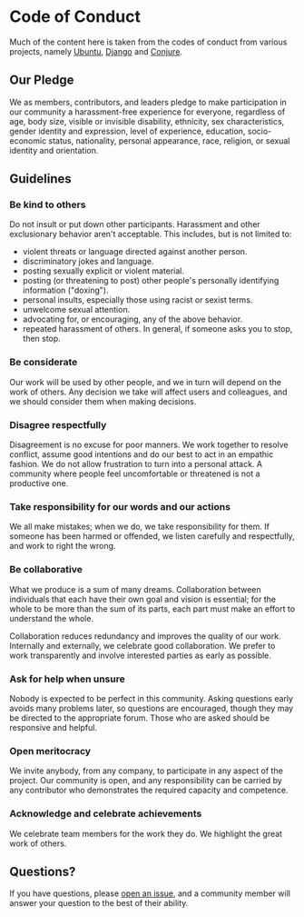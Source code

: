 # Code of Conduct

Much of the content here is taken from the codes of conduct from various projects, namely [Ubuntu](https://ubuntu.com/community/code-of-conduct), [Django](https://www.djangoproject.com/conduct/) and [Conjure](https://github.com/Olical/conjure/blob/master/.github/CODE_OF_CONDUCT.md).

## Our Pledge

We as members, contributors, and leaders pledge to make participation in our community a harassment-free experience for everyone, regardless of age, body size, visible or invisible disability, ethnicity, sex characteristics, gender identity and expression, level of experience, education, socio-economic status, nationality, personal appearance, race, religion, or sexual identity and orientation.

## Guidelines

### Be kind to others

Do not insult or put down other participants. Harassment and other exclusionary behavior aren't acceptable. This includes, but is not limited to:
* violent threats or language directed against another person.
* discriminatory jokes and language.
* posting sexually explicit or violent material.
* posting (or threatening to post) other people's personally identifying information ("doxing").
* personal insults, especially those using racist or sexist terms.
* unwelcome sexual attention.
* advocating for, or encouraging, any of the above behavior.
* repeated harassment of others. In general, if someone asks you to stop, then stop.

### Be considerate

Our work will be used by other people, and we in turn will depend on the work of others. Any decision we take will affect users and colleagues, and we should consider them when making decisions.

### Disagree respectfully

Disagreement is no excuse for poor manners. We work together to resolve conflict, assume good intentions and do our best to act in an empathic fashion. We do not allow frustration to turn into a personal attack. A community where people feel uncomfortable or threatened is not a productive one.

### Take responsibility for our words and our actions

We all make mistakes; when we do, we take responsibility for them. If someone has been harmed or offended, we listen carefully and respectfully, and work to right the wrong.

### Be collaborative

What we produce is a sum of many dreams. Collaboration between individuals that each have their own goal and vision is essential; for the whole to be more than the sum of its parts, each part must make an effort to understand the whole.

Collaboration reduces redundancy and improves the quality of our work. Internally and externally, we celebrate good collaboration. We prefer to work transparently and involve interested parties as early as possible.

### Ask for help when unsure

Nobody is expected to be perfect in this community. Asking questions early avoids many problems later, so questions are encouraged, though they may be directed to the appropriate forum. Those who are asked should be responsive and helpful.

### Open meritocracy

We invite anybody, from any company, to participate in any aspect of the project. Our community is open, and any responsibility can be carried by any contributor who demonstrates the required capacity and competence.

### Acknowledge and celebrate achievements

We celebrate team members for the work they do. We highlight the great work of others.

## Questions?

If you have questions, please [open an issue](https://github.com/zero-one-group/geni/issues), and a community member will answer your question to the best of their ability.
